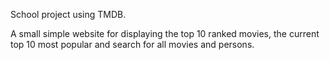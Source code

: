 School project using TMDB. 

A small simple website for displaying the top 10 ranked movies, the current top 10 most popular and search for all movies and persons. 
